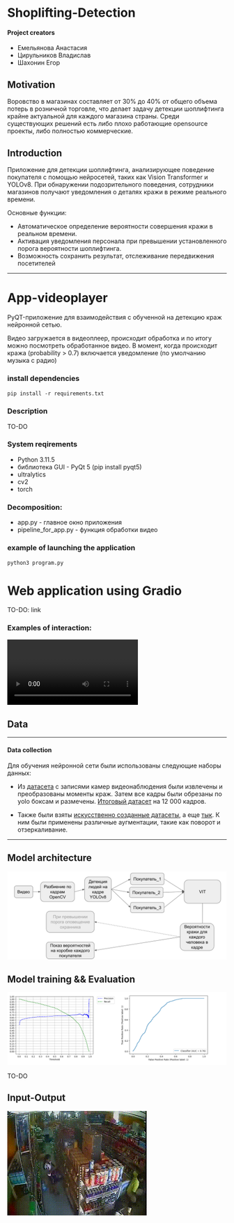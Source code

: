 # Shoplifting-Detection

#### Project creators
-  Емельянова Анастасия
-  Цирульников Владислав
-  Шахонин Егор

## Motivation

Воровство в магазинах составляет от 30% до 40% от общего объема потерь в розничной торговле, что делает задачу детекции шоплифтинга крайне актуальной для каждого магазина страны. Среди существующих решений есть либо плохо работающие opensource проекты, либо полностью коммерческие.


## Introduction 

Приложение для детекции шоплифтинга, анализирующее поведение покупателя с помощью нейросетей, таких как Vision Transformer и YOLOv8. При обнаружении подозрительного поведения, сотрудники магазинов получают уведомления о деталях кражи в режиме реального времени. 

Основные функции: 
- Автоматическое определение вероятности совершения кражи в реальном времени.
- Активация уведомления персонала при превышении установленного порога вероятности шоплифтинга.
- Возможность сохранить результат, отслеживание передвижения посетителей

---

# App-videoplayer

PyQT-приложение для взаимодействия с обученной на детекцию краж нейронной сетью. 

Видео загружается в видеоплеер, происходит обработка и по итогу можно посмотреть обработанное видео. В момент, когда происходит кража (probability > 0.7) включается уведомление (по умолчанию музыка с радио)

### install dependencies 
    pip install -r requirements.txt

### Description

TO-DO

### System reqirements

+   Python 3.11.5
+   библиотека GUI - PyQt 5 (pip install pyqt5)
+   ultralytics
+   cv2
+   torch

### Decomposition:

 + app.py - главное окно приложения
 + pipeline_for_app.py - функция обработки видео

### example of launching the application
    python3 program.py
    
# Web application using Gradio

TO-DO: link


### Examples of interaction:

![example](https://github.com/trueuser3/ML_project_2_course/blob/AnastasiaEmelyanova/samples/video_result.mp4)

## Data 
---
#### Data collection

Для обучения нейронной сети были использованы следующие наборы данных:

- Из [датасета](https://disk.yandex.ru/d/_vjY_E84Bs1p-Q) с записями камер видеонаблюдения были извлечены и преобразованы моменты краж. Затем все кадры были обрезаны по yolo боксам и размечены. [Итоговый датасет](https://drive.google.com/drive/folders/1YTx-Rj6D7dj0WFRjYTJHJ6_gOz8KsCh5) на 12 000 кадров.
  
- Также были взяты [искусственно созданные датасеты](https://universe.roboflow.com/theft-detection-poc/shoplifting-detection-tqzfb/dataset/1), а еще [тык](https://universe.roboflow.com/vit-oru5x/shoplifting_theft_detection2/dataset/7). К ним были применены различные аугментации, такие как поворот и отзеркаливание.

---

## Model architecture

![architecture](https://github.com/trueuser3/ML_project_2_course/blob/AnastasiaEmelyanova/image.png)

## Model training && Evaluation

![metrics](https://github.com/trueuser3/ML_project_2_course/blob/AnastasiaEmelyanova/samples/image.png)

TO-DO


## Input-Output
![SL_event_record_1__ (1)](https://github.com/trueuser3/ML_project_2_course/blob/AnastasiaEmelyanova/samples/output/output_grad_1.gif)
